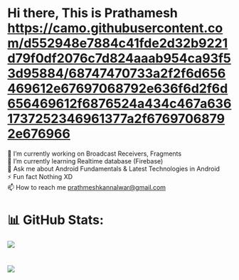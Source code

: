 # Hi there, This is Prathamesh https://camo.githubusercontent.com/d552948e7884c41fde2d32b9221d79f0df2076c7d824aaab954ca93f53d95884/68747470733a2f2f6d656469612e67697068792e636f6d2f6d656469612f6876524a434c467a6361737252346961377a2f67697068792e676966
🔭 I’m currently working on Broadcast Receivers, Fragments<br>🌱 I’m currently learning Realtime database (Firebase)<br>💬 Ask me about Android Fundamentals & Latest Technologies in Android<br>⚡ Fun fact Nothing XD<br>📫 How to reach me prathmeshkannalwar@gmail.com

# 📊 GitHub Stats:
![](https://github-readme-stats.vercel.app/api?username=prathmeshkannalwar&theme=radical&hide_border=false&include_all_commits=true&count_private=false)<br/>

# [![](https://visitcount.itsvg.in/api?id=prathmeshkannalwar&icon=6&color=3)](https://visitcount.itsvg.in)
